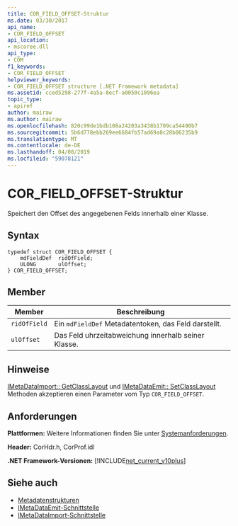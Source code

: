 ```yaml
---
title: COR_FIELD_OFFSET-Struktur
ms.date: 03/30/2017
api_name:
- COR_FIELD_OFFSET
api_location:
- mscoree.dll
api_type:
- COM
f1_keywords:
- COR_FIELD_OFFSET
helpviewer_keywords:
- COR_FIELD_OFFSET structure [.NET Framework metadata]
ms.assetid: cced5298-277f-4a5a-8ecf-a0050c1096ea
topic_type:
- apiref
author: mairaw
ms.author: mairaw
ms.openlocfilehash: 820c99de1bdb108a24203a3438b1709ca54490b7
ms.sourcegitcommit: 5b6d778ebb269ee6684fb57ad69a8c28b06235b9
ms.translationtype: MT
ms.contentlocale: de-DE
ms.lasthandoff: 04/08/2019
ms.locfileid: "59078121"
---
```

# <a name="corfieldoffset-structure"></a>COR_FIELD_OFFSET-Struktur
Speichert den Offset des angegebenen Felds innerhalb einer Klasse.  
  
## <a name="syntax"></a>Syntax  
  
```  
typedef struct COR_FIELD_OFFSET {  
    mdFieldDef  ridOfField;  
    ULONG       ulOffset;  
} COR_FIELD_OFFSET;  
```  
  
## <a name="members"></a>Member  
  
|Member|Beschreibung|  
|------------|-----------------|  
|`ridOfField`|Ein `mdFieldDef` Metadatentoken, das Feld darstellt.|  
|`ulOffset`|Das Feld uhrzeitabweichung innerhalb seiner Klasse.|  
  
## <a name="remarks"></a>Hinweise  
 [IMetaDataImport:: GetClassLayout](../../../../docs/framework/unmanaged-api/metadata/imetadataimport-getclasslayout-method.md) und [IMetaDataEmit:: SetClassLayout](../../../../docs/framework/unmanaged-api/metadata/imetadataemit-setclasslayout-method.md) Methoden akzeptieren einen Parameter vom Typ `COR_FIELD_OFFSET`.  
  
## <a name="requirements"></a>Anforderungen  
 **Plattformen:** Weitere Informationen finden Sie unter [Systemanforderungen](../../../../docs/framework/get-started/system-requirements.md).  
  
 **Header:** CorHdr.h, CorProf.idl  
  
 **.NET Framework-Versionen:** [!INCLUDE[net_current_v10plus](../../../../includes/net-current-v10plus-md.md)]  
  
## <a name="see-also"></a>Siehe auch

- [Metadatenstrukturen](../../../../docs/framework/unmanaged-api/metadata/metadata-structures.md)
- [IMetaDataEmit-Schnittstelle](../../../../docs/framework/unmanaged-api/metadata/imetadataemit-interface.md)
- [IMetaDataImport-Schnittstelle](../../../../docs/framework/unmanaged-api/metadata/imetadataimport-interface.md)
